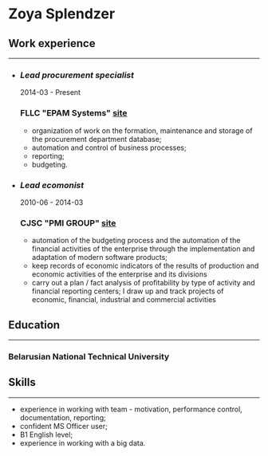 # Zoya Splendzer
## Work experience 
***
* ### __*Lead procurement specialist*__              
   2014-03 - Present <br/>
    ### __FLLC "EPAM Systems"__ [site](https://www.epam.com/)
 
    * organization of work on the formation, maintenance and storage of the procurement department database;<br/>
    * automation and control of business processes;<br/>
    * reporting;<br/>
    * budgeting.

* ### __*Lead ecomonist*__ 
  2010-06 - 2014-03 <br/>
   ### __CJSC "PMI GROUP"__ [site](https://pmi.by/)

   * automation of the budgeting process and the automation of the financial activities of the enterprise through the implementation and adaptation of modern software products;<br/>
   * keep records of economic indicators of the results of production and economic activities of the enterprise and its divisions<br/>
   * carry out a plan / fact analysis of profitability by type of activity and financial reporting centers; I draw up and track projects of economic, financial, industrial and commercial activities

## Education
   ***
 ### Belarusian National Technical University


## Skills
***
   * experience in working with team - motivation, performance control, documentation, reporting;<br/>
   * confident MS Officer user;<br/>
   * B1 English level;<br/>
   * experience in working with a big data.

